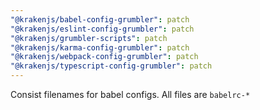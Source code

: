 ```yaml
---
"@krakenjs/babel-config-grumbler": patch
"@krakenjs/eslint-config-grumbler": patch
"@krakenjs/grumbler-scripts": patch
"@krakenjs/karma-config-grumbler": patch
"@krakenjs/webpack-config-grumbler": patch
"@krakenjs/typescript-config-grumbler": patch
---
```


Consist filenames for babel configs. All files are `babelrc-*`
